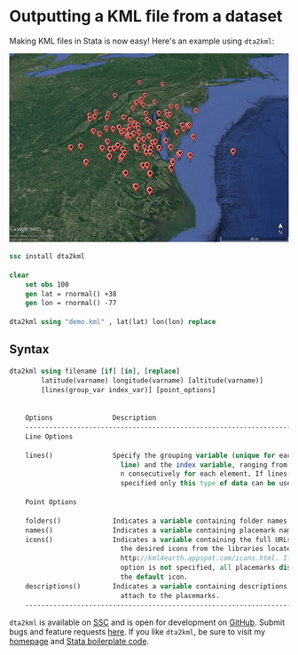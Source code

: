 # Outputting a KML file from a dataset

Making KML files in Stata is now easy! Here's an example using `dta2kml`:

![Outputting a KML file from a Stata dataset](/img/dta2kml.jpg)

```stata
ssc install dta2kml

clear
	set obs 100
	gen lat = rnormal() +38
	gen lon = rnormal() -77

dta2kml using "demo.kml" , lat(lat) lon(lon) replace
```

## Syntax

```stata
dta2kml using filename [if] [in], [replace]
        latitude(varname) longitude(varname) [altitude(varname)]
        [lines(group_var index_var)] [point_options]


    Options               Description
    ------------------------------------------------------------------------
    Line Options

    lines()               Specify the grouping variable (unique for each
                            line) and the index variable, ranging from 1 to
                            n consecutively for each element. If lines() is
                            specified only this type of data can be used.

    Point Options

    folders()             Indicates a variable containing folder names.
    names()               Indicates a variable containing placemark names.
    icons()               Indicates a variable containing the full URLs of
                            the desired icons from the libraries located at
                            http://kml4earth.appspot.com/icons.html. If this
                            option is not specified, all placemarks display
                            the default icon.
    descriptions()        Indicates a variable containing descriptions to
                            attach to the placemarks.
    ------------------------------------------------------------------------
```

`dta2kml` is available on [SSC](https://ideas.repec.org/c/boc/bocode/s457748.html) and is open for development on [GitHub](https://github.com/bbdaniels/dta2kml). Submit bugs and feature requests [here](https://github.com/bbdaniels/dta2kml/issues). If you like `dta2kml`, be sure to visit my [homepage](http://bbdaniels.github.io) and [Stata boilerplate code](https://gist.github.com/bbdaniels/a3c9f9416f1d16d6f3c6e8cf371f1d89).
